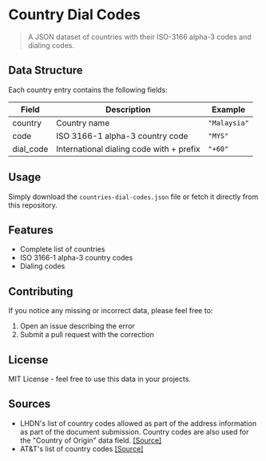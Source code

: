 # Country Dial Codes

> A JSON dataset of countries with their ISO-3166 alpha-3 codes and dialing codes.

## Data Structure

Each country entry contains the following fields:

| Field | Description | Example |
|-------|-------------|---------|
| country | Country name | `"Malaysia"` |
| code | ISO 3166-1 alpha-3 country code | `"MYS"` |
| dial_code | International dialing code with + prefix | `"+60"` |

## Usage

Simply download the `countries-dial-codes.json` file or fetch it directly from this repository.

## Features

* Complete list of countries
* ISO 3166-1 alpha-3 country codes
* Dialing codes

## Contributing

If you notice any missing or incorrect data, please feel free to:
1. Open an issue describing the error
2. Submit a pull request with the correction

## License

MIT License - feel free to use this data in your projects.

## Sources
- LHDN's list of country codes allowed as part of the address information as part of the document submission. Country codes are also used for the "Country of Origin" data field. [[Source]](https://sdk.myinvois.hasil.gov.my/codes/countries/#file-download)
- AT&T's list of country codes [[Source]](https://www.att.com/support_media/images/pdf/Country_Code_List.pdf)
